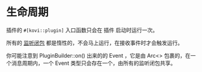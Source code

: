 # 生命周期

插件的 `#[kovi::plugin]` 入口函数只会在 插件 启动时运行一次。

所有的 [监听闭包](on_event) 都是惰性的，不会马上运行，在接收事件时才会触发运行。

你可能注意到 PluginBuilder::on() 出来的的 Event ，它是由 Arc<> 包裹的，在一个消息周期内，一个 Event 类型只会存在一个，由所有的监听闭包共享。
